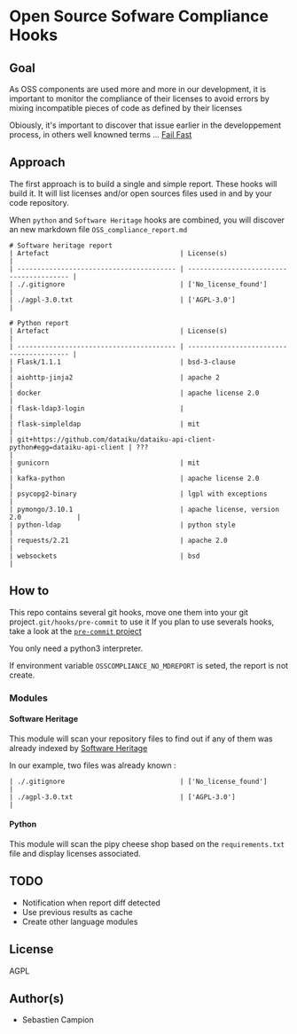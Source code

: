 # Open Source Sofware Compliance Hooks

## Goal
As OSS components are used more and more in our development, it is important to
monitor the compliance of their licenses to avoid errors by mixing incompatible 
pieces of code as defined by their licenses

Obiously, it's important to discover that issue earlier
in the developpement process, in others well knowned terms ...
[Fail Fast](https://www.martinfowler.com/ieeeSoftware/failFast.pdf)


## Approach
The first approach is to build a single and simple report. 
These hooks will build it. It will list licenses and/or open sources files used in and by your code repository.

When `python` and `Software Heritage` hooks are combined, you will discover an new markdown file `OSS_compliance_report.md`

```
# Software heritage report
| Artefact                                 | License(s)                               |
| ---------------------------------------- | ---------------------------------------- |
| ./.gitignore                             | ['No_license_found']                     |
| ./agpl-3.0.txt                           | ['AGPL-3.0']                             |

# Python report
| Artefact                                 | License(s)                               |
| ---------------------------------------- | ---------------------------------------- |
| Flask/1.1.1                              | bsd-3-clause                             |
| aiohttp-jinja2                           | apache 2                                 |
| docker                                   | apache license 2.0                       |
| flask-ldap3-login                        |                                          |
| flask-simpleldap                         | mit                                      |
| git+https://github.com/dataiku/dataiku-api-client-python#egg=dataiku-api-client | ???                                      |
| gunicorn                                 | mit                                      |
| kafka-python                             | apache license 2.0                       |
| psycopg2-binary                          | lgpl with exceptions                     |
| pymongo/3.10.1                           | apache license, version 2.0              |
| python-ldap                              | python style                             |
| requests/2.21                            | apache 2.0                               |
| websockets                               | bsd                                      |

```


## How to
This repo contains several git hooks, move one them into your git project`.git/hooks/pre-commit` to use it
If you plan to use severals hooks, take a look at the [`pre-commit` project](https://github.com/pre-commit/pre-commit) 

You only need a python3 interpreter.

If environment variable `OSSCOMPLIANCE_NO_MDREPORT` is seted, the report is not create.

### Modules

#### Software Heritage
This module will scan your repository files to find out if any of them was already indexed 
by [Software Heritage](https://www.softwareheritage.org/)

In our example, two files was already known : 

    | ./.gitignore                             | ['No_license_found']                     |
    | ./agpl-3.0.txt                           | ['AGPL-3.0']                             |


#### Python
This module will scan the pipy cheese shop based on the `requirements.txt` file and display licenses associated.


## TODO
- Notification when report diff detected
- Use previous results as cache
- Create other language modules

## License 
AGPL 

## Author(s)
- Sebastien Campion 



